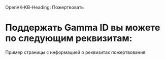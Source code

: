 OpenVK-KB-Heading: Пожертвовать

# Поддержать Gamma ID вы можете по следующим реквизитам:

Пример страницы с информацией о реквизитах пожертвования.
